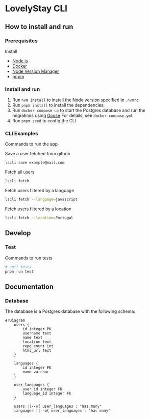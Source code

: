 # LovelyStay CLI

## How to install and run

### Prerequisites

Install

- [Node.js](https://nodejs.org)
- [Docker](https://www.docker.com/)
- [Node Version Manager](https://github.com/nvm-sh/nvm)
- [pnpm](https://pnpm.io/)

### Install and run

1. Run `nvm install` to install the Node version specified in `.nvmrc`
2. Run `pnpm install` to install the dependencies.
3. Run `docker compose up` to start the Postgres database and run the migrations using [Goose](https://github.com/pressly/goose)
   For details, see `docker-compose.yml`
4. Run `pnpm seed` to config the CLI

### CLI Examples

Commands to run the app

Save a user  fetched from github

```bash
lscli save example@mail.com
```

Fetch all users

```bash
lscli fetch
```

Fetch users filtered by a language

```bash
lscli fetch --language=javascript
```

Fetch users filtered by a location

```bash
lscli fetch --location=Portugal
```

## Develop

### Test

Commands to run tests

```bash
# unit tests
pnpm run test
```

## Documentation

### Database

The database is a Postgres database with the following schema:

```mermaid
erDiagram
    users {
        id integer PK
        username text
        name text
        location text
        repo_count int
        html_url text
    }

    languages {
        id integer PK
        name varchar
    }

    user_languages {
        user_id integer FK
        language_id integer FK
    }

    users ||--o{ user_languages : "has many"
    languages ||--o{ user_languages : "has many"
```
